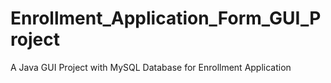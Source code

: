 # Enrollment_Application_Form_GUI_Project
A Java GUI Project with MySQL Database for Enrollment Application
